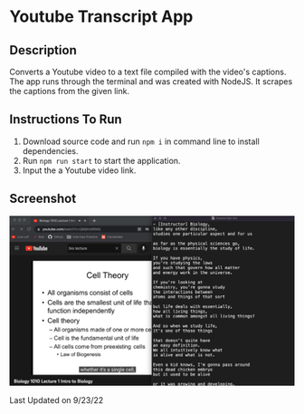# Youtube Transcript App

## Description
Converts a Youtube video to a text file compiled with the video's captions. The app runs through the terminal and was created with NodeJS. It scrapes the captions from the given link. 

## Instructions To Run
1. Download source code and run `npm i` in command line to install dependencies. 
2. Run `npm run start` to start the application.
3. Input the a Youtube video link.

## Screenshot
![](./preview.png)

Last Updated on 9/23/22
